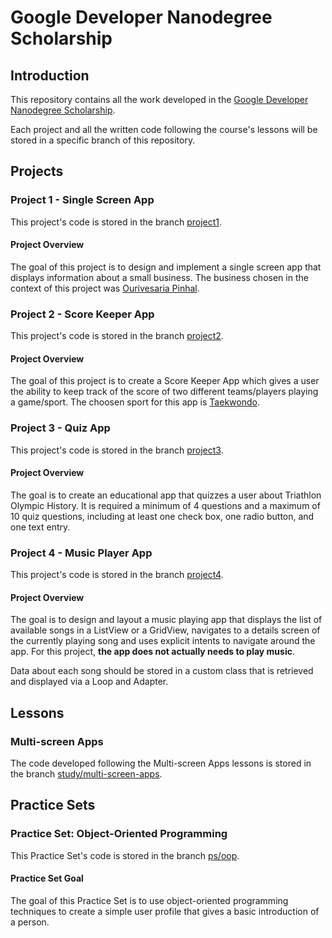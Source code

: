 # Google Developer Nanodegree Scholarship

## Introduction

This repository contains all the work developed in the [Google Developer Nanodegree Scholarship](https://sites.google.com/knowlabs.com/gdnd2017).

Each project and all the written code following the course's lessons will be stored in a specific branch of this repository.
 
## Projects

### Project 1 - Single Screen App

This project's code is stored in the branch [project1](https://github.com/EnduranceCode/GoogleDeveloperNanodegreeScholarship/tree/project1).

#### Project Overview
The goal of this project is to design and implement a single screen app that displays information about a small business. The business chosen in the context of this project was [Ourivesaria Pinhal](http://www.rpinhal.pt/ourivesaria/).

### Project 2 - Score Keeper App

This project's code is stored in the branch [project2](https://github.com/EnduranceCode/GoogleDeveloperNanodegreeScholarship/tree/project2).

#### Project Overview
The goal of this project is to create a Score Keeper App which gives a user the ability to keep track of the score of two different teams/players playing a game/sport. The choosen sport for this app is [Taekwondo](https://en.wikipedia.org/wiki/Taekwondo).

### Project 3 - Quiz App

This project's code is stored in the branch [project3](https://github.com/EnduranceCode/GoogleDeveloperNanodegreeScholarship/tree/project3).

#### Project Overview
The goal is to create an educational app that quizzes a user about Triathlon Olympic History. It is required a minimum of 4 questions and a maximum of 10 quiz questions, including at least one check box, one radio button, and one text entry.

### Project 4 - Music Player App

This project's code is stored in the branch [project4](https://github.com/EnduranceCode/GoogleDeveloperNanodegreeScholarship/tree/project4).

#### Project Overview
The goal is to design and layout a music playing app that displays the list of available songs in a ListView or a GridView, navigates to a details screen of the currently playing song and uses explicit intents to navigate around the app. For this project, **the app does not actually needs to play music**.

Data about each song should be stored in a custom class that is retrieved and displayed via a Loop and Adapter.

## Lessons

### Multi-screen Apps

The code developed following the Multi-screen Apps lessons is stored in the branch [study/multi-screen-apps](https://github.com/EnduranceCode/GoogleDeveloperNanodegreeScholarship/tree/study/multi-screen-apps). 

## Practice Sets

### Practice Set: Object-Oriented Programming 

This Practice Set's code is stored in the branch [ps/oop](https://github.com/EnduranceCode/GoogleDeveloperNanodegreeScholarship/tree/practice/oop).

#### Practice Set Goal
The goal of this Practice Set is to use object-oriented programming techniques to create a simple user profile that gives a basic introduction of a person.
